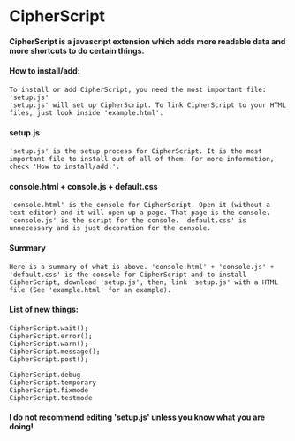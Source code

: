 # CipherScript

#### CipherScript is a javascript extension which adds more readable data and more shortcuts to do certain things.

#### How to install/add:
```
To install or add CipherScript, you need the most important file: 'setup.js'
'setup.js' will set up CipherScript. To link CipherScript to your HTML files, just look inside 'example.html'.
```
#### setup.js
```
'setup.js' is the setup process for CipherScript. It is the most important file to install out of all of them. For more information, check 'How to install/add:'.
```
#### console.html + console.js + default.css
```
'console.html' is the console for CipherScript. Open it (without a text editor) and it will open up a page. That page is the console. 'console.js' is the script for the console. 'default.css' is unnecessary and is just decoration for the console.
```
#### Summary
```
Here is a summary of what is above. 'console.html' + 'console.js' + 'default.css' is the console for CipherScript and to install CipherScript, download 'setup.js', then, link 'setup.js' with a HTML file (See 'example.html' for an example).
```
#### List of new things:
```
CipherScript.wait();
CipherScript.error();
CipherScript.warn();
CipherScript.message();
CipherScript.post();

CipherScript.debug
CipherScript.temporary
CipherScript.fixmode
CipherScript.testmode
```
#### I do not recommend editing 'setup.js' unless you know what you are doing!
